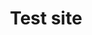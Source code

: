 ---
templateKey: 'about-page'
path: /about/test
title: Test site
desc: testdesc1
menutest: menuvalue
---